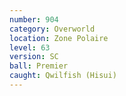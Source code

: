 ```yaml
---
number: 904
category: Overworld
location: Zone Polaire
level: 63
version: SC
ball: Premier
caught: Qwilfish (Hisui)
---
```

